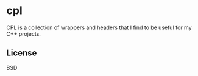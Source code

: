 cpl
===

CPL is a collection of wrappers and headers that I
find to be useful for my C++ projects.

License
---
BSD
